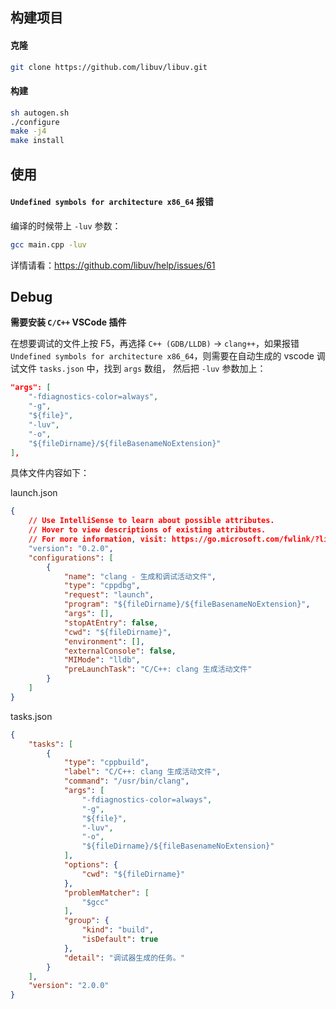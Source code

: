 ## 构建项目
#### 克隆
```bash
git clone https://github.com/libuv/libuv.git
```
#### 构建
```bash
sh autogen.sh
./configure
make -j4
make install
```

## 使用
#### `Undefined symbols for architecture x86_64` 报错
编译的时候带上 `-luv` 参数：
```bash
gcc main.cpp -luv
```
详情请看：https://github.com/libuv/help/issues/61

## Debug
**需要安装 `C/C++` VSCode 插件**

在想要调试的文件上按 F5，再选择 `C++ (GDB/LLDB)` -> `clang++`，如果报错 `Undefined symbols for architecture x86_64`，则需要在自动生成的 vscode 调试文件 `tasks.json` 中，找到 `args` 数组， 然后把 `-luv` 参数加上：
```json
"args": [
    "-fdiagnostics-color=always",
    "-g",
    "${file}",
    "-luv",
    "-o",
    "${fileDirname}/${fileBasenameNoExtension}"
],
```
具体文件内容如下：

launch.json
```json
{
    // Use IntelliSense to learn about possible attributes.
    // Hover to view descriptions of existing attributes.
    // For more information, visit: https://go.microsoft.com/fwlink/?linkid=830387
    "version": "0.2.0",
    "configurations": [
        {
            "name": "clang - 生成和调试活动文件",
            "type": "cppdbg",
            "request": "launch",
            "program": "${fileDirname}/${fileBasenameNoExtension}",
            "args": [],
            "stopAtEntry": false,
            "cwd": "${fileDirname}",
            "environment": [],
            "externalConsole": false,
            "MIMode": "lldb",
            "preLaunchTask": "C/C++: clang 生成活动文件"
        }
    ]
}
```
tasks.json
```json
{
    "tasks": [
        {
            "type": "cppbuild",
            "label": "C/C++: clang 生成活动文件",
            "command": "/usr/bin/clang",
            "args": [
                "-fdiagnostics-color=always",
                "-g",
                "${file}",
                "-luv",
                "-o",
                "${fileDirname}/${fileBasenameNoExtension}"
            ],
            "options": {
                "cwd": "${fileDirname}"
            },
            "problemMatcher": [
                "$gcc"
            ],
            "group": {
                "kind": "build",
                "isDefault": true
            },
            "detail": "调试器生成的任务。"
        }
    ],
    "version": "2.0.0"
}
```